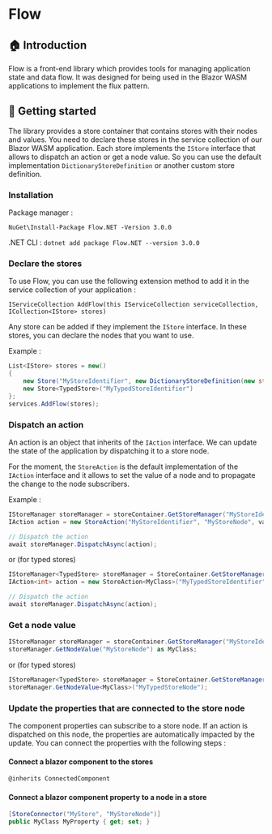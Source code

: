 # Flow

## :house: Introduction

Flow is a front-end library which provides tools for managing application state and data flow. 
It was designed for being used in the Blazor WASM applications to implement the flux pattern.

## :rocket: Getting started

The library provides a store container that contains stores with their nodes and values.
You need to declare these stores in the service collection of our Blazor WASM application.
Each store implements the `IStore` interface that allows to dispatch an action or get a node value. So you can use the default implementation `DictionaryStoreDefinition` or another custom store definition.

### Installation

Package manager : 

`NuGet\Install-Package Flow.NET -Version 3.0.0`

.NET CLI :
`dotnet add package Flow.NET --version 3.0.0`

### Declare the stores 

To use Flow, you can use the following extension method to add it in the service collection of your application :

`IServiceCollection AddFlow(this IServiceCollection serviceCollection, ICollection<IStore> stores)`

Any store can be added if they implement the `IStore` interface. In these stores, you can declare the nodes that you want to use.

Example :

```cs
List<IStore> stores = new()
{
    new Store("MyStoreIdentifier", new DictionaryStoreDefinition(new string[] { "MyStoreNode" })),
    new Store<TypedStore>("MyTypedStoreIdentifier")
};
services.AddFlow(stores);
```

### Dispatch an action

An action is an object that inherits of the `IAction` interface. We can update the state of the application by dispatching it to a store node.

For the moment, the `StoreAction` is the default implementation of the `IAction` interface and it allows to set the value of a node and to propagate the change to the node subscribers.

Example :

```cs
IStoreManager storeManager = storeContainer.GetStoreManager("MyStoreIdentifier");
IAction action = new StoreAction("MyStoreIdentifier", "MyStoreNode", valueObject);

// Dispatch the action
await storeManager.DispatchAsync(action);
```

or (for typed stores)

```cs
IStoreManager<TypedStore> storeManager = StoreContainer.GetStoreManager<TypedStore>("MyTypedStoreIdentifier");
IAction<int> action = new StoreAction<MyClass>("MyTypedStoreIdentifier", "MyTypedStoreNode", valueObject);

// Dispatch the action
await storeManager.DispatchAsync(action);
```

### Get a node value

```cs
IStoreManager storeManager = storeContainer.GetStoreManager("MyStoreIdentifier");
storeManager.GetNodeValue("MyStoreNode") as MyClass;
```

or (for typed stores)

```cs
IStoreManager<TypedStore> storeManager = StoreContainer.GetStoreManager<TypedStore>("MyTypedStoreIdentifier");
storeManager.GetNodeValue<MyClass>("MyTypedStoreNode");
```

### Update the properties that are connected to the store node

The component properties can subscribe to a store node. If an action is dispatched on this node, the properties are automatically impacted by the update.
You can connect the properties with the following steps :

#### Connect a blazor component to the stores

```cs
@inherits ConnectedComponent
```

#### Connect a blazor component property to a node in a store

```cs
[StoreConnector("MyStore", "MyStoreNode")]
public MyClass MyProperty { get; set; }
```
